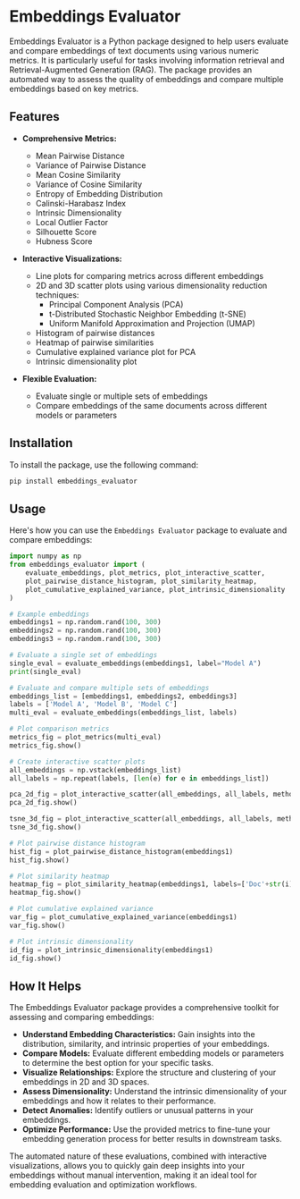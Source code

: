 # Embeddings Evaluator

Embeddings Evaluator is a Python package designed to help users evaluate and compare embeddings of text documents using various numeric metrics. It is particularly useful for tasks involving information retrieval and Retrieval-Augmented Generation (RAG). The package provides an automated way to assess the quality of embeddings and compare multiple embeddings based on key metrics.

## Features

- **Comprehensive Metrics:**
  - Mean Pairwise Distance
  - Variance of Pairwise Distance
  - Mean Cosine Similarity
  - Variance of Cosine Similarity
  - Entropy of Embedding Distribution
  - Calinski-Harabasz Index
  - Intrinsic Dimensionality
  - Local Outlier Factor
  - Silhouette Score
  - Hubness Score

- **Interactive Visualizations:** 
  - Line plots for comparing metrics across different embeddings
  - 2D and 3D scatter plots using various dimensionality reduction techniques:
    * Principal Component Analysis (PCA)
    * t-Distributed Stochastic Neighbor Embedding (t-SNE)
    * Uniform Manifold Approximation and Projection (UMAP)
  - Histogram of pairwise distances
  - Heatmap of pairwise similarities
  - Cumulative explained variance plot for PCA
  - Intrinsic dimensionality plot

- **Flexible Evaluation:**
  - Evaluate single or multiple sets of embeddings
  - Compare embeddings of the same documents across different models or parameters

## Installation

To install the package, use the following command:

```bash
pip install embeddings_evaluator
```

## Usage

Here's how you can use the `Embeddings Evaluator` package to evaluate and compare embeddings:

```python
import numpy as np
from embeddings_evaluator import (
    evaluate_embeddings, plot_metrics, plot_interactive_scatter,
    plot_pairwise_distance_histogram, plot_similarity_heatmap,
    plot_cumulative_explained_variance, plot_intrinsic_dimensionality
)

# Example embeddings
embeddings1 = np.random.rand(100, 300)
embeddings2 = np.random.rand(100, 300)
embeddings3 = np.random.rand(100, 300)

# Evaluate a single set of embeddings
single_eval = evaluate_embeddings(embeddings1, label="Model A")
print(single_eval)

# Evaluate and compare multiple sets of embeddings
embeddings_list = [embeddings1, embeddings2, embeddings3]
labels = ['Model A', 'Model B', 'Model C']
multi_eval = evaluate_embeddings(embeddings_list, labels)

# Plot comparison metrics
metrics_fig = plot_metrics(multi_eval)
metrics_fig.show()

# Create interactive scatter plots
all_embeddings = np.vstack(embeddings_list)
all_labels = np.repeat(labels, [len(e) for e in embeddings_list])

pca_2d_fig = plot_interactive_scatter(all_embeddings, all_labels, method='pca', dimensions=2)
pca_2d_fig.show()

tsne_3d_fig = plot_interactive_scatter(all_embeddings, all_labels, method='tsne', dimensions=3)
tsne_3d_fig.show()

# Plot pairwise distance histogram
hist_fig = plot_pairwise_distance_histogram(embeddings1)
hist_fig.show()

# Plot similarity heatmap
heatmap_fig = plot_similarity_heatmap(embeddings1, labels=['Doc'+str(i) for i in range(100)])
heatmap_fig.show()

# Plot cumulative explained variance
var_fig = plot_cumulative_explained_variance(embeddings1)
var_fig.show()

# Plot intrinsic dimensionality
id_fig = plot_intrinsic_dimensionality(embeddings1)
id_fig.show()
```

## How It Helps

The Embeddings Evaluator package provides a comprehensive toolkit for assessing and comparing embeddings:

- **Understand Embedding Characteristics:** Gain insights into the distribution, similarity, and intrinsic properties of your embeddings.
- **Compare Models:** Evaluate different embedding models or parameters to determine the best option for your specific tasks.
- **Visualize Relationships:** Explore the structure and clustering of your embeddings in 2D and 3D spaces.
- **Assess Dimensionality:** Understand the intrinsic dimensionality of your embeddings and how it relates to their performance.
- **Detect Anomalies:** Identify outliers or unusual patterns in your embeddings.
- **Optimize Performance:** Use the provided metrics to fine-tune your embedding generation process for better results in downstream tasks.

The automated nature of these evaluations, combined with interactive visualizations, allows you to quickly gain deep insights into your embeddings without manual intervention, making it an ideal tool for embedding evaluation and optimization workflows.

